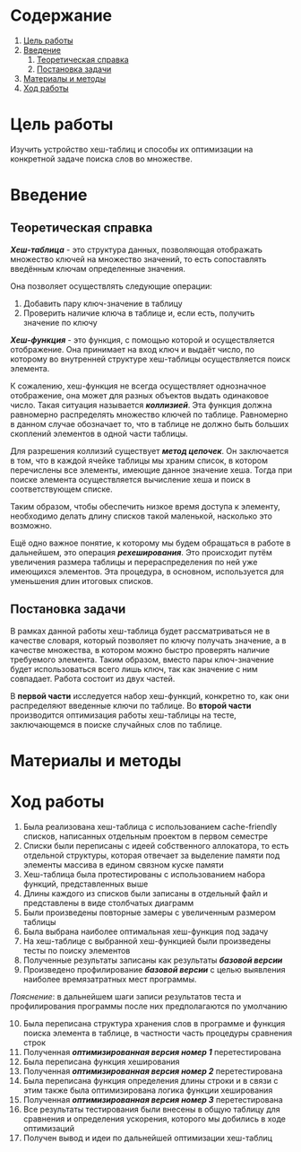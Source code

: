 # Содержание
1. [Цель работы](#цель-работы)
2. [Введение](#введение)
	1. [Теоретическая справка](#теор-справка)
	2. [Постановка задачи](#постановка)
3. [Материалы и методы](#мат-и-мет)
4. [Ход работы](#ход-работы)

# Цель работы  <a name="цель-работы"/>

Изучить устройство хеш-таблиц и способы их оптимизации на конкретной задаче поиска слов во множестве.

# Введение <a name="введение" />

## Теоретическая справка <a name="теор-справка" />

***Хеш-таблица*** - это структура данных, позволяющая отображать множество ключей на множество значений, то есть сопоставлять введённым ключам определенные значения.

Она позволяет осуществлять следующие операции:
1. Добавить пару ключ-значение в таблицу
2. Проверить наличие ключа в таблице и, если есть, получить значение по ключу

***Хеш-функция*** - это функция, с помощью которой и осуществляется отображение. Она принимает на вход ключ и выдаёт число, по которому во внутренней структуре хеш-таблицы осуществляется поиск элемента.

К сожалению, хеш-функция не всегда осуществляет однозначное отображение, она может для разных объектов выдать одинаковое число. Такая ситуация называется ***коллизией***.
Эта функция должна равномерно распределять множество ключей по таблице. Равномерно в данном случае обозначает то, что в таблице не должно быть больших скоплений элементов в одной части таблицы.

Для разрешения коллизий существует ***метод цепочек***. Он заключается в том, что в каждой ячейке таблицы мы храним список, в котором перечислены все элементы, имеющие данное значение хеша. Тогда при поиске элемента осуществляется вычисление хеша и поиск в соответствующем списке.

Таким образом, чтобы обеспечить низкое время доступа к элементу, необходимо делать длину списков такой маленькой, насколько это возможно.

Ещё одно важное понятие, к которому мы будем обращаться в работе в дальнейшем, это операция ***рехеширования***. Это происходит путём увеличения размера таблицы и перераспределения по ней уже имеющихся элементов. Эта процедура, в основном, используется для уменьшения длин итоговых списков. 

## Постановка задачи <a name="постановка" />

В рамках данной работы хеш-таблица будет рассматриваться не в качестве словаря, который позволяет по ключу получать значение, а в качестве множества, в котором можно быстро проверять наличие требуемого элемента. Таким образом, вместо пары ключ-значение будет использоваться всего лишь ключ, так как значение с ним совпадает. Работа состоит из двух частей. 

В **первой части** исследуется набор хеш-функций, конкретно то, как они распределяют введенные ключи по таблице. 
Во **второй части** производится оптимизация работы хеш-таблицы на тесте, заключающемся в поиске случайных слов по таблице.

# Материалы и методы <a name="мат-и-мет" />

# Ход работы <a name="ход-работы" />

1. Была реализована хеш-таблица с использованием cache-friendly списков, написанных отдельным проектом в первом семестре
2. Списки были переписаны с идеей собственного аллокатора, то есть отдельной структуры, которая отвечает за выделение памяти под элементы массива в едином связном куске памяти
3. Хеш-таблица была протестированы с использованием набора функций, представленных выше
4. Длины каждого из списков были записаны в отдельный файл и представлены в виде столбчатых диаграмм
5. Были произведены повторные замеры с увеличенным размером таблицы
6. Была выбрана наиболее оптимальная хеш-функция под задачу
7. На хеш-таблице с выбранной хеш-функцией были произведены тесты по поиску элементов
8. Полученные результаты записаны как результаты ***базовой версии***
9. Произведено профилирование ***базовой версии*** с целью выявления наиболее времязатратных мест программы. 

*Пояснение*: в дальнейшем шаги записи результатов теста и профилирования программы после них предполагаются по умолчанию

10. Была переписана структура хранения слов в программе и функция поиска элемента в таблице, в частности часть процедуры сравнения строк
11. Полученная ***оптимизированная версия номер 1*** перетестирована
12. Была переписана функция хеширования
13. Полученная ***оптимизированная версия номер 2*** перетестирована
14. Была переписана функция определения длины строки и в связи с этим также была оптимизирована логика функции хеширования
15. Полученная ***оптимизированная версия номер 3*** перетестирована
16. Все результаты тестирования были внесены в общую таблицу для сравнения и определения ускорения, которого мы добились в ходе оптимизаций
17. Получен вывод и идеи по дальнейшей оптимизации хеш-таблиц